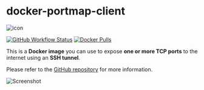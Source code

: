 # docker-portmap-client

![icon](https://raw.githubusercontent.com/dmotte/docker-portmap-client/main/icon-149.png)

[![GitHub Workflow Status](https://img.shields.io/github/actions/workflow/status/dmotte/docker-portmap-client/release.yml?branch=main&logo=github&style=flat-square)](https://github.com/dmotte/docker-portmap-client/actions)
[![Docker Pulls](https://img.shields.io/docker/pulls/dmotte/portmap-client?logo=docker&style=flat-square)](https://hub.docker.com/r/dmotte/portmap-client)

This is a **Docker image** you can use to expose **one or more TCP ports** to the internet using an **SSH tunnel**.

Please refer to the [GitHub repository](https://github.com/dmotte/docker-portmap-client) for more information.

![Screenshot](https://raw.githubusercontent.com/dmotte/docker-portmap-client/main/screen-01.png)
